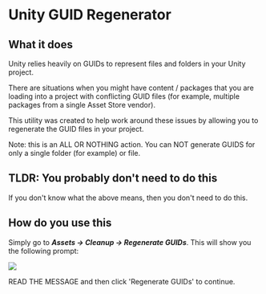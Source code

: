 # Unity GUID Regenerator

## What it does

Unity relies heavily on GUIDs to represent files and folders in your Unity project.

There are situations when you might have content / packages that you are loading into a project with conflicting GUID files (for example, multiple packages from a single Asset Store vendor).

This utility was created to help work around these issues by allowing you to regenerate the GUID files in your project.

Note: this is an ALL OR NOTHING action. You can NOT generate GUIDS for only a single folder (for example) or file.

## TLDR: You probably don't need to do this

If you don't know what the above means, then you don't need to do this.

## How do you use this

Simply go to ***Assets -> Cleanup -> Regenerate GUIDs***. This will show you the following prompt:

![](../../Images/GUIDRegeneration.png)

READ THE MESSAGE and then click 'Regenerate GUIDs' to continue.

